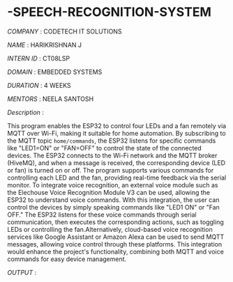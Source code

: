 # -SPEECH-RECOGNITION-SYSTEM

*COMPANY* : CODETECH IT SOLUTIONS

*NAME* : HARIKRISHNAN J

*INTERN ID* : CT08LSP

*DOMAIN* : EMBEDDED SYSTEMS

*DURATION* : 4 WEEKS

*MENTORS* : NEELA SANTOSH

*Description* :

This program enables the ESP32 to control four LEDs and a fan remotely via MQTT over Wi-Fi, making it suitable for home automation. By subscribing to the MQTT topic `home/commands`, the ESP32 listens for specific commands like "LED1=ON" or "FAN=OFF" to control the state of the connected devices. The ESP32 connects to the Wi-Fi network and the MQTT broker (HiveMQ), and when a message is received, the corresponding device (LED or fan) is turned on or off. The program supports various commands for controlling each LED and the fan, providing real-time feedback via the serial monitor.
To integrate voice recognition, an external voice module such as the Elechouse Voice Recognition Module V3 can be used, allowing the ESP32 to understand voice commands. With this integration, the user can control the devices by simply speaking commands like "LED1 ON" or "Fan OFF." The ESP32 listens for these voice commands through serial communication, then executes the corresponding actions, such as toggling LEDs or controlling the fan.Alternatively, cloud-based voice recognition services like Google Assistant or Amazon Alexa can be used to send MQTT messages, allowing voice control through these platforms. This integration would enhance the project's functionality, combining both MQTT and voice commands for easy device management.

*OUTPUT* :
